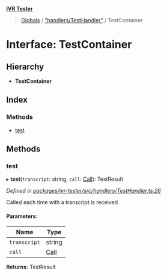 **[IVR Tester](../README.md)**

> [Globals](../README.md) / ["handlers/TestHandler"](../modules/_handlers_testhandler_.md) / TestContainer

# Interface: TestContainer

## Hierarchy

* **TestContainer**

## Index

### Methods

* [test](_handlers_testhandler_.testcontainer.md#test)

## Methods

### test

▸ **test**(`transcript`: string, `call`: [Call](_call_call_.call.md)): TestResult

*Defined in [packages/ivr-tester/src/handlers/TestHandler.ts:26](https://github.com/SketchingDev/ivr-tester/blob/3b9838d/packages/ivr-tester/src/handlers/TestHandler.ts#L26)*

Called each time with a transcript is received

#### Parameters:

Name | Type |
------ | ------ |
`transcript` | string |
`call` | [Call](_call_call_.call.md) |

**Returns:** TestResult
